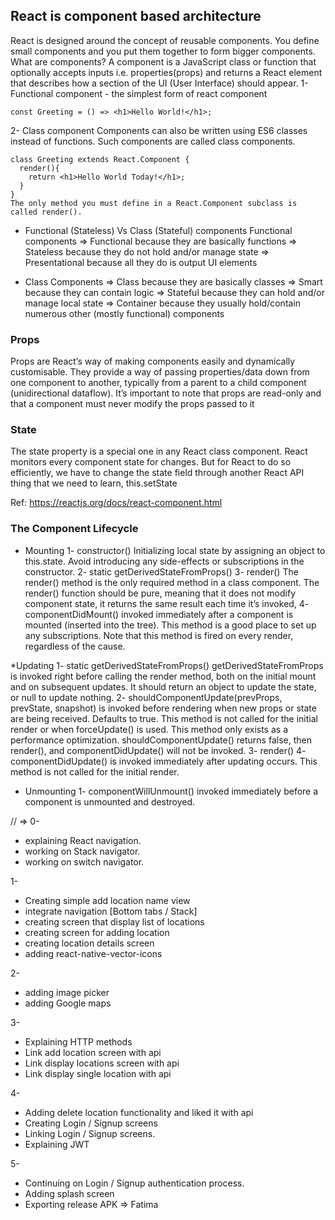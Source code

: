 ## React is component based architecture
React is designed around the concept of reusable components.
You define small components and you put them together to form bigger components.
What are components?
A component is a JavaScript class or function that optionally accepts inputs i.e. properties(props) and returns a React element that describes how a section of the UI (User Interface) should appear.
1-  Functional component - the simplest form of react component
```
const Greeting = () => <h1>Hello World!</h1>;
```

2- Class component
Components can also be written using ES6 classes instead of functions. Such components are called class components.
```
class Greeting extends React.Component {
  render(){
    return <h1>Hello World Today!</h1>;
  }
}
The only method you must define in a React.Component subclass is called render().
```

* Functional (Stateless) Vs Class (Stateful) components
Functional components
=> Functional because they are basically functions
=> Stateless because they do not hold and/or manage state
=> Presentational because all they do is output UI elements

* Class Components
=> Class because they are basically classes
=> Smart because they can contain logic
=> Stateful because they can hold and/or manage local state
=> Container because they usually hold/contain numerous other (mostly functional) components

### Props
Props are React’s way of making components easily and dynamically customisable. They provide a way of passing properties/data down from one component to another, typically from a parent to a child component (unidirectional dataflow).
It’s important to note that props are read-only and that a component must never modify the props passed to it

### State
The state property is a special one in any React class component. React monitors every component state for changes. But for React to do so efficiently, we have to change the state field through another React API thing that we need to learn, this.setState

Ref:
https://reactjs.org/docs/react-component.html
### The Component Lifecycle
* Mounting
1- constructor()
Initializing local state by assigning an object to this.state.
Avoid introducing any side-effects or subscriptions in the constructor.
2- static getDerivedStateFromProps()
3- render()
The render() method is the only required method in a class component.
The render() function should be pure, meaning that it does not modify component state, it returns the same result each time it’s invoked,
4- componentDidMount()
 invoked immediately after a component is mounted (inserted into the tree).
 This method is a good place to set up any subscriptions.
 Note that this method is fired on every render, regardless of the cause.

*Updating
1- static getDerivedStateFromProps()
getDerivedStateFromProps is invoked right before calling the render method,
both on the initial mount and on subsequent updates.
 It should return an object to update the state, or null to update nothing.
2- shouldComponentUpdate(prevProps, prevState, snapshot)
 is invoked before rendering when new props or state are being received.
  Defaults to true. This method is not called for the initial render or when forceUpdate() is used.
  This method only exists as a performance optimization.
  shouldComponentUpdate() returns false, then
  render(), and componentDidUpdate() will not be invoked.
3- render()
4- componentDidUpdate()
is invoked immediately after updating occurs. This method is not called for the initial render.

* Unmounting
1- componentWillUnmount()
invoked immediately before a component is unmounted and destroyed.

// => 
0- 
* explaining React navigation.
* working on Stack navigator.
* working on switch navigator.

1-
* Creating simple add location name view
* integrate navigation [Bottom tabs / Stack]
* creating screen that display list of locations
* creating screen for adding location
* creating location details screen
* adding react-native-vector-icons

2- 
* adding image picker
* adding Google maps

3-
* Explaining HTTP methods
* Link add location screen with api
* Link display locations screen with api
* Link display single location with api

4-
* Adding delete location functionality and liked it with api
* Creating Login / Signup screens
* Linking Login / Signup screens.
* Explaining JWT

5- 
* Continuing on Login / Signup authentication process.
* Adding splash screen
* Exporting release APK => Fatima
